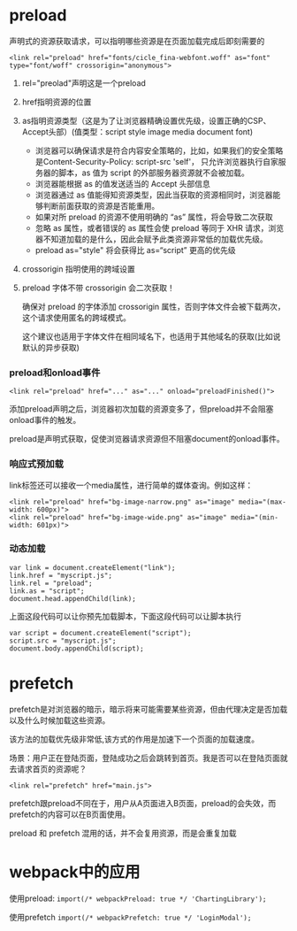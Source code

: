 # preload

声明式的资源获取请求，可以指明哪些资源是在页面加载完成后即刻需要的

`<link rel="preload" href="fonts/cicle_fina-webfont.woff" as="font" type="font/woff" crossorigin="anonymous">`

1. rel="preolad"声明这是一个preload
2. href指明资源的位置
3. as指明资源类型（这是为了让浏览器精确设置优先级，设置正确的CSP、Accept头部）(值类型：script style image media document font)
   - 浏览器可以确保请求是符合内容安全策略的，比如，如果我们的安全策略是Content-Security-Policy: script-src 'self'，
      只允许浏览器执行自家服务器的脚本，as 值为 script 的外部服务器资源就不会被加载。
   - 浏览器能根据 as 的值发送适当的 Accept 头部信息
   - 浏览器通过 as 值能得知资源类型，因此当获取的资源相同时，浏览器能够判断前面获取的资源是否能重用。
   - 如果对所 preload 的资源不使用明确的 “as” 属性，将会导致二次获取
   - 忽略 as 属性，或者错误的 as 属性会使 preload 等同于 XHR 请求，浏览器不知道加载的是什么，因此会赋予此类资源非常低的加载优先级。
   - preload as="style" 将会获得比 as=“script” 更高的优先级
4. crossorigin 指明使用的跨域设置
5. preload 字体不带 crossorigin 会二次获取！ 

   确保对 preload 的字体添加 crossorigin 属性，否则字体文件会被下载两次，这个请求使用匿名的跨域模式。
   
   这个建议也适用于字体文件在相同域名下，也适用于其他域名的获取(比如说默认的异步获取)

### preload和onload事件
`<link rel="preload" href="..." as="..." onload="preloadFinished()">`

添加preload声明之后，浏览器初次加载的资源变多了，但preload并不会阻塞onload事件的触发。

preload是声明式获取，促使浏览器请求资源但不阻塞document的onload事件。

### 响应式预加载
link标签还可以接收一个media属性，进行简单的媒体查询。例如这样：

```
<link rel="preload" href="bg-image-narrow.png" as="image" media="(max-width: 600px)">
<link rel="preload" href="bg-image-wide.png" as="image" media="(min-width: 601px)">
```
### 动态加载
```
var link = document.createElement("link");
link.href = "myscript.js";
link.rel = "preload";
link.as = "script";
document.head.appendChild(link);
```

上面这段代码可以让你预先加载脚本，下面这段代码可以让脚本执行
```
var script = document.createElement("script");
script.src = "myscript.js";
document.body.appendChild(script);
```


# prefetch
prefetch是对浏览器的暗示，暗示将来可能需要某些资源，但由代理决定是否加载以及什么时候加载这些资源。

该方法的加载优先级非常低,该方式的作用是加速下一个页面的加载速度。

场景：用户正在登陆页面，登陆成功之后会跳转到首页。我是否可以在登陆页面就去请求首页的资源呢？

`<link rel="prefetch" href="main.js">`

prefetch跟preload不同在于，用户从A页面进入B页面，preload的会失效，而prefetch的内容可以在B页面使用。

preload 和 prefetch 混用的话，并不会复用资源，而是会重复加载

# webpack中的应用
使用preload:
`import(/* webpackPreload: true */ 'ChartingLibrary');`

使用prefetch
`import(/* webpackPrefetch: true */ 'LoginModal');`
